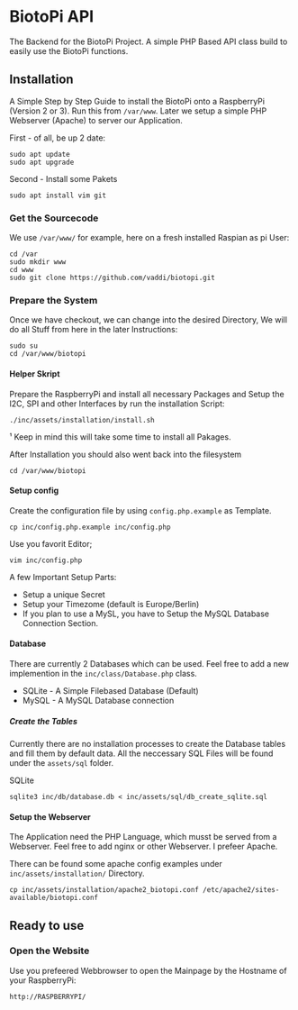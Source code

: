 # BiotoPi API

The Backend for the BiotoPi Project. A simple PHP Based API class build to easily use the BiotoPi functions.


## Installation

A Simple Step by Step Guide to install the BiotoPi onto a RaspberryPi (Version 2 or 3). Run this from `/var/www`. Later we setup a simple PHP Webserver (Apache) to server our Application.

First - of all, be up 2 date:

	sudo apt update
	sudo apt upgrade

Second - Install some Pakets

	sudo apt install vim git


### Get the Sourcecode

We use `/var/www/` for example, here on a fresh installed Raspian as pi User:

	cd /var
	sudo mkdir www
	cd www
	sudo git clone https://github.com/vaddi/biotopi.git


### Prepare the System

Once we have checkout, we can change into the desired Directory, We will do all Stuff from here in the later Instructions:

	sudo su
	cd /var/www/biotopi


#### Helper Skript

Prepare the RaspberryPi and install all necessary Packages and Setup the I2C, SPI and other Interfaces by run the installation Script:

	./inc/assets/installation/install.sh

¹ Keep in mind this will take some time to install all Pakages.

After Installation you should also went back into the filesystem

	cd /var/www/biotopi


#### Setup config

Create the configuration file by using `config.php.example` as Template. 

	cp inc/config.php.example inc/config.php

Use you favorit Editor;

	vim inc/config.php


A few Important Setup Parts:

- Setup a unique Secret
- Setup your Timezome (default is Europe/Berlin)
- If you plan to use a MySL, you have to Setup the MySQL Database Connection Section.  

#### Database

There are currently 2 Databases which can be used. Feel free to add a new implemention in the `inc/class/Database.php` class.

*  SQLite	- A Simple Filebased Database  (Default)
*  MySQL	- A MySQL Database connection


##### Create the Tables

Currently there are no installation processes to create the Database tables and fill them by default data. All the neccessary SQL Files will be found under the `assets/sql` folder.

SQLite

	sqlite3 inc/db/database.db < inc/assets/sql/db_create_sqlite.sql


#### Setup the Webserver

The Application need the PHP Language, which musst be served from a Webserver. Feel free to add nginx or other Webserver. I prefeer Apache. 

There can be found some apache config examples under `inc/assets/installation/` Directory.

	cp inc/assets/installation/apache2_biotopi.conf /etc/apache2/sites-available/biotopi.conf


## Ready to use

### Open the Website

Use you prefeered Webbrowser to open the Mainpage by the Hostname of your RaspberryPi:

	http://RASPBERRYPI/


